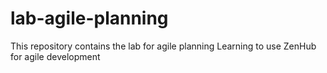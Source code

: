 # lab-agile-planning
This repository contains the lab for agile planning
Learning to use ZenHub for agile development
